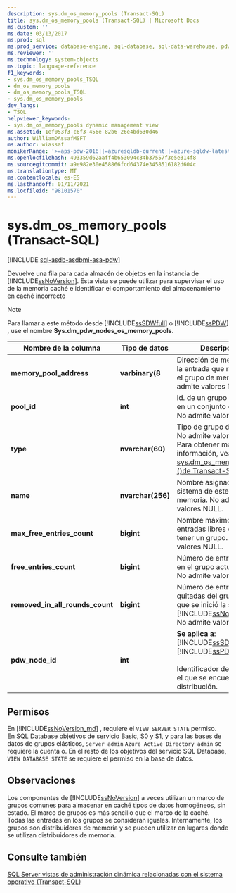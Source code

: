 ```yaml
---
description: sys.dm_os_memory_pools (Transact-SQL)
title: sys.dm_os_memory_pools (Transact-SQL) | Microsoft Docs
ms.custom: ''
ms.date: 03/13/2017
ms.prod: sql
ms.prod_service: database-engine, sql-database, sql-data-warehouse, pdw
ms.reviewer: ''
ms.technology: system-objects
ms.topic: language-reference
f1_keywords:
- sys.dm_os_memory_pools_TSQL
- dm_os_memory_pools
- dm_os_memory_pools_TSQL
- sys.dm_os_memory_pools
dev_langs:
- TSQL
helpviewer_keywords:
- sys.dm_os_memory_pools dynamic management view
ms.assetid: 1ef053f3-c6f3-456e-82b6-26e4bd630d46
author: WilliamDAssafMSFT
ms.author: wiassaf
monikerRange: '>=aps-pdw-2016||=azuresqldb-current||=azure-sqldw-latest||>=sql-server-2016||>=sql-server-linux-2017||=azuresqldb-mi-current'
ms.openlocfilehash: 493359d62aaff4b653094c34b37557f3e5e314f8
ms.sourcegitcommit: a9e982e30e458866fcd64374e3458516182d604c
ms.translationtype: MT
ms.contentlocale: es-ES
ms.lasthandoff: 01/11/2021
ms.locfileid: "98101570"
---
```

# <a name="sysdm_os_memory_pools-transact-sql"></a>sys.dm_os_memory_pools (Transact-SQL)
[!INCLUDE [sql-asdb-asdbmi-asa-pdw](../../includes/applies-to-version/sql-asdb-asdbmi-asa-pdw.md)]

  Devuelve una fila para cada almacén de objetos en la instancia de [!INCLUDE[ssNoVersion](../../includes/ssnoversion-md.md)]. Esta vista se puede utilizar para supervisar el uso de la memoria caché e identificar el comportamiento del almacenamiento en caché incorrecto  
  
> [!NOTE]  
>  Para llamar a este método desde [!INCLUDE[ssSDWfull](../../includes/sssdwfull-md.md)] o [!INCLUDE[ssPDW](../../includes/sspdw-md.md)] , use el nombre **Sys.dm_pdw_nodes_os_memory_pools**.  
  
|Nombre de la columna|Tipo de datos|Descripción|  
|-----------------|---------------|-----------------|  
|**memory_pool_address**|**varbinary(8**|Dirección de memoria de la entrada que representa el grupo de memoria. No admite valores NULL.|  
|**pool_id**|**int**|Id. de un grupo específico en un conjunto de grupos. No admite valores NULL.|  
|**type**|**nvarchar(60)**|Tipo de grupo de objetos. No admite valores NULL. Para obtener más información, vea [sys.dm_os_memory_clerks &#40;&#41;de Transact-SQL ](../../relational-databases/system-dynamic-management-views/sys-dm-os-memory-clerks-transact-sql.md).|  
|**name**|**nvarchar(256)**|Nombre asignado por el sistema de este objeto de memoria. No admite valores NULL.|  
|**max_free_entries_count**|**bigint**|Nombre máximo de entradas libres que puede tener un grupo. No admite valores NULL.|  
|**free_entries_count**|**bigint**|Número de entradas libres en el grupo actualmente. No admite valores NULL.|  
|**removed_in_all_rounds_count**|**bigint**|Número de entradas quitadas del grupo desde que se inició la sesión de [!INCLUDE[ssNoVersion](../../includes/ssnoversion-md.md)]. No admite valores NULL.|  
|**pdw_node_id**|**int**|**Se aplica a**: [!INCLUDE[ssSDWfull](../../includes/sssdwfull-md.md)] , [!INCLUDE[ssPDW](../../includes/sspdw-md.md)]<br /><br /> Identificador del nodo en el que se encuentra esta distribución.|  
  
## <a name="permissions"></a>Permisos

En [!INCLUDE[ssNoVersion_md](../../includes/ssnoversion-md.md)] , requiere el `VIEW SERVER STATE` permiso.   
En SQL Database objetivos de servicio Basic, S0 y S1, y para las bases de datos de grupos elásticos, `Server admin` `Azure Active Directory admin` se requiere la cuenta o. En el resto de los objetivos del servicio SQL Database, `VIEW DATABASE STATE` se requiere el permiso en la base de datos.   

## <a name="remarks"></a>Observaciones  
 Los componentes de [!INCLUDE[ssNoVersion](../../includes/ssnoversion-md.md)] a veces utilizan un marco de grupos comunes para almacenar en caché tipos de datos homogéneos, sin estado. El marco de grupos es más sencillo que el marco de la caché. Todas las entradas en los grupos se consideran iguales. Internamente, los grupos son distribuidores de memoria y se pueden utilizar en lugares donde se utilizan distribuidores de memoria.  
  
## <a name="see-also"></a>Consulte también  
 
  [SQL Server vistas de administración dinámica relacionadas con el sistema operativo &#40;Transact-SQL&#41;](../../relational-databases/system-dynamic-management-views/sql-server-operating-system-related-dynamic-management-views-transact-sql.md)  
  
  


